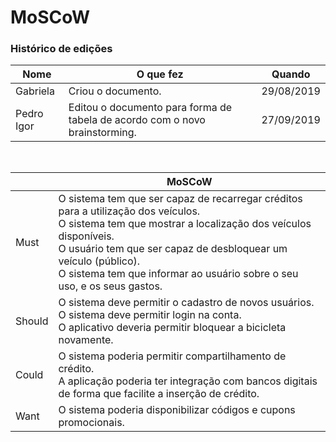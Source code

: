 # MoSCoW
### Histórico de edições
| Nome|O que fez|Quando|
|-----|---------|------|
| Gabriela | Criou o documento. | 29/08/2019 |
| Pedro Igor | Editou o documento para forma de tabela de acordo com o novo brainstorming. | 27/09/2019|
<br>

|   |MoSCoW|
|---|------|
|Must|O sistema tem que ser capaz de recarregar créditos para a utilização dos veículos.<br>O sistema tem que mostrar a localização dos veículos disponíveis.<br>O usuário tem que ser capaz de desbloquear um veículo (público).<br>O sistema tem que informar ao usuário sobre o seu uso, e os seus gastos.<br>|
|Should| O sistema deve permitir o cadastro de novos usuários.<br>O sistema deve permitir login na conta.<br>O aplicativo deveria permitir bloquear a bicicleta novamente.|
|Could| O sistema poderia permitir compartilhamento de crédito.<br> A aplicação poderia ter integração com bancos digitais de forma que facilite a inserção de crédito. <br>|
|Want| O sistema poderia disponibilizar códigos e cupons promocionais. <br>|

<!--![MoSCoW](/img/elicitacao/priorizacao/moscow.png)-->